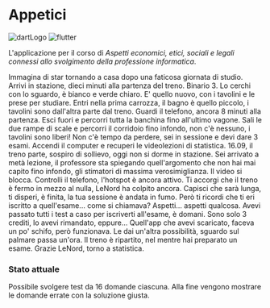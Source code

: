 # Appetici
![dartLogo](https://img.shields.io/badge/Dart-0175C2?style=for-the-badge&logo=dart&logoColor=white)
![flutter](https://img.shields.io/badge/Flutter-02569B?style=for-the-badge&logo=flutter&logoColor=white)

L'applicazione per il corso di *Aspetti economici, etici, sociali e legali connessi allo svolgimento della professione informatica*.

Immagina di star tornando a casa dopo una faticosa giornata di studio. Arrivi in stazione, dieci minuti alla partenza del treno. 
Binario 3. Lo cerchi con lo sguardo, è bianco e verde chiaro. E' quello nuovo, con i tavolini e le prese per studiare. Entri
nella prima carrozza, il bagno è quello piccolo, i tavolini sono dall'altra parte dal treno. Guardi il telefono, ancora 8 minuti 
alla partenza. Esci fuori e percorri tutta la banchina fino all'ultimo vagone. Sali le due rampe di scale e percorri il corridoio 
fino infondo, non c'è nessuno, i tavolini sono liberi! Non c'è tempo da perdere, sei in sessione e devi dare 3 esami. Accendi il computer
e recuperi le videolezioni di statistica. 16.09, il treno parte, sospiro di sollievo, oggi non si dorme in stazione.
Sei arrivato a metà lezione, il professore sta spiegando quell'argomento che non hai mai capito fino infondo, gli stimatori di massima verosimiglianza.
Il video si blocca. Controlli il telefono, l'hotspot è ancora attivo. Ti accorgi che il treno è fermo in mezzo al nulla, LeNord ha colpito ancora.
Capisci che sarà lunga, ti disperi, è finita, la tua sessione è andata in fumo. Però ti ricordi che ti eri iscritto a quell'esame... come si chiamava? Aspetti...
aspetti qualcosa. Avevi passato tutti i test a caso per iscriverti all'esame, è domani. Sono solo 3 crediti, lo avevi rimandato, eppure... 
Quell'app che avevi scaricato, faceva un po' schifo, però funzionava. Le dai un'altra possibilità, sguardo sul palmare passa un'ora. Il treno è ripartito, 
nel mentre hai preparato un esame. Grazie LeNord, torno a statistica.
### Stato attuale

Possibile svolgere test da 16 domande ciascuna. Alla fine vengono mostrare le domande errate con la soluzione giusta.
